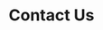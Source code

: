 ---
title: "Contact Us"
hero:
  title: "Get In Touch"
  background_image: "/images/bg/home-2.jpg"
content_blocks:
  - _bookshop_name: "contact_form"
    preheading: "We are Professionals"
    heading: "Don’t Hesitate to contact with us for any kind of information"
    form_heading: "Contact Form"
    address: "#1-9-129/23/B/1, Ground Floor, Street No.19 RamNagar, Hyderabad, Telangana – 500020."
    email: info@wallbeeinfraprojects.com 
    phone: +91 9160631715
    facebook: themefisher
    twitter: themefisher
    linkedin: themefisher
  - _bookshop_name: "map"
    latitude: 40.712776
    longitude: -74.005974
    name: "Megakit"
---